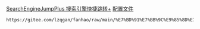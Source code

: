 
[SearchEngineJumpPlus 搜索引擎快捷跳转+](https://greasyfork.org/en/scripts/454280-searchenginejumpplus-%E6%90%9C%E7%B4%A2%E5%BC%95%E6%93%8E%E5%BF%AB%E6%8D%B7%E8%B7%B3%E8%BD%AC)
[配置文件](https://gitee.com/lzqgan/fanhao/raw/main/%E7%BD%91%E7%BB%9C%E9%85%8D%E7%BD%AE%E6%96%87%E4%BB%B6/%E6%90%9C%E7%B4%A2%E9%85%8D%E7%BD%AE.json
)

```
https://gitee.com/lzqgan/fanhao/raw/main/%E7%BD%91%E7%BB%9C%E9%85%8D%E7%BD%AE%E6%96%87%E4%BB%B6/%E6%90%9C%E7%B4%A2%E9%85%8D%E7%BD%AE.json
```
